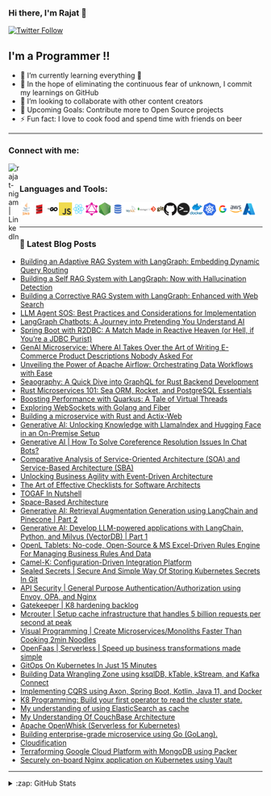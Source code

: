 ### Hi there, I'm Rajat :wave:

[![Twitter Follow](https://img.shields.io/twitter/follow/densehunger?color=1DA1F2&logo=twitter&style=for-the-badge)](https://twitter.com/intent/follow?original_referer=https%3A%2F%2Fgithub.com%2Frajat965ng&screen_name=densehunger)

## I'm a Programmer !!

- 🌱 I’m currently learning everything 🤣
- 🔭 In the hope of eliminating the continuous fear of unknown, I commit my learnings on GitHub
- 👯 I’m looking to collaborate with other content creators
- 🥅 Upcoming Goals: Contribute more to Open Source projects
- ⚡ Fun fact: I love to cook food and spend time with friends on beer

---
### Connect with me:

[<img align="left" alt="rajat-nigam | LinkedIn" width="22px" src="https://cdn.jsdelivr.net/npm/simple-icons@v3/icons/linkedin.svg" />][linkedin]

<br />

### Languages and Tools:
[<img align="left" alt="Java" width="26px" src="https://raw.githubusercontent.com/github/explore/80688e429a7d4ef2fca1e82350fe8e3517d3494d/topics/java/java.png" />]()
[<img align="left" alt="Scala" width="26px" src="https://raw.githubusercontent.com/github/explore/80688e429a7d4ef2fca1e82350fe8e3517d3494d/topics/scala/scala.png" />]()
[<img align="left" alt="Go" width="26px" src="https://raw.githubusercontent.com/github/explore/80688e429a7d4ef2fca1e82350fe8e3517d3494d/topics/go/go.png" />]()
[<img align="left" alt="JavaScript" width="26px" src="https://raw.githubusercontent.com/github/explore/80688e429a7d4ef2fca1e82350fe8e3517d3494d/topics/javascript/javascript.png" />]()
[<img align="left" alt="React" width="26px" src="https://raw.githubusercontent.com/github/explore/80688e429a7d4ef2fca1e82350fe8e3517d3494d/topics/react/react.png" />]()
[<img align="left" alt="GraphQL" width="26px" src="https://raw.githubusercontent.com/github/explore/80688e429a7d4ef2fca1e82350fe8e3517d3494d/topics/graphql/graphql.png" />]()
[<img align="left" alt="Node.js" width="26px" src="https://raw.githubusercontent.com/github/explore/80688e429a7d4ef2fca1e82350fe8e3517d3494d/topics/nodejs/nodejs.png" />]()
[<img align="left" alt="SQL" width="26px" src="https://raw.githubusercontent.com/github/explore/80688e429a7d4ef2fca1e82350fe8e3517d3494d/topics/sql/sql.png" />]()
[<img align="left" alt="MySQL" width="26px" src="https://raw.githubusercontent.com/github/explore/80688e429a7d4ef2fca1e82350fe8e3517d3494d/topics/mysql/mysql.png" />]()
[<img align="left" alt="MongoDB" width="26px" src="https://raw.githubusercontent.com/github/explore/80688e429a7d4ef2fca1e82350fe8e3517d3494d/topics/mongodb/mongodb.png" />]()
[<img align="left" alt="Git" width="26px" src="https://raw.githubusercontent.com/github/explore/80688e429a7d4ef2fca1e82350fe8e3517d3494d/topics/git/git.png" />]()
[<img align="left" alt="GitHub" width="26px" src="https://raw.githubusercontent.com/github/explore/78df643247d429f6cc873026c0622819ad797942/topics/github/github.png" />]()
[<img align="left" alt="Terminal" width="26px" src="https://raw.githubusercontent.com/github/explore/80688e429a7d4ef2fca1e82350fe8e3517d3494d/topics/terminal/terminal.png" />]()
[<img align="left" alt="Docker" width="26px" src="https://raw.githubusercontent.com/github/explore/80688e429a7d4ef2fca1e82350fe8e3517d3494d/topics/docker/docker.png" />]()
[<img align="left" alt="Kubernetes" width="26px" src="https://raw.githubusercontent.com/github/explore/80688e429a7d4ef2fca1e82350fe8e3517d3494d/topics/kubernetes/kubernetes.png" />]()
[<img align="left" alt="GCP" width="26px" src="https://raw.githubusercontent.com/github/explore/80688e429a7d4ef2fca1e82350fe8e3517d3494d/topics/google/google.png" />]()
[<img align="left" alt="AWS" width="26px" src="https://raw.githubusercontent.com/github/explore/80688e429a7d4ef2fca1e82350fe8e3517d3494d/topics/aws/aws.png" />]()
[<img align="left" alt="Azure" width="26px" src="https://raw.githubusercontent.com/github/explore/80688e429a7d4ef2fca1e82350fe8e3517d3494d/topics/azure/azure.png" />]()

<br />
<br />

---

### 📕 Latest Blog Posts

<!-- BLOG-POST-LIST:START -->

- [Building an Adaptive RAG System with LangGraph: Embedding Dynamic Query Routing](https://medium.com/@rajatnigam89/building-an-adaptive-rag-system-with-langgraph-embedding-dynamic-query-routing-1718f11855aa)
- [Building a Self RAG System with LangGraph: Now with Hallucination Detection](https://medium.com/@rajatnigam89/building-a-self-rag-system-with-langgraph-now-with-hallucination-detection-7e66d6d21a97)
- [Building a Corrective RAG System with LangGraph: Enhanced with Web Search](https://medium.com/@rajatnigam89/building-a-corrective-rag-system-with-langgraph-enhanced-with-web-search-9e2412b05165)
- [LLM Agent SOS: Best Practices and Considerations for Implementation](https://medium.com/@rajatnigam89/llm-agent-sos-best-practices-and-considerations-for-implementation-90bda9583cba)
- [LangGraph Chatbots: A Journey into Pretending You Understand AI](https://medium.com/dev-genius/langgraph-chatbots-a-journey-into-pretending-you-understand-ai-4a5b909f7206)
- [Spring Boot with R2DBC: A Match Made in Reactive Heaven (or Hell, if You’re a JDBC Purist)](https://medium.com/dev-genius/spring-boot-with-r2dbc-a-match-made-in-reactive-heaven-or-hell-if-youre-a-jdbc-purist-2e77d690a146)
- [GenAI Microservice: Where AI Takes Over the Art of Writing E-Commerce Product Descriptions Nobody Asked For](https://medium.com/dev-genius/genai-microservice-where-ai-takes-over-the-art-of-writing-e-commerce-product-descriptions-nobody-f29491eec03f)
- [Unveiling the Power of Apache Airflow: Orchestrating Data Workflows with Ease](https://medium.com/dev-genius/unveiling-the-power-of-apache-airflow-orchestrating-data-workflows-with-ease-f7cfb1d3e4d9)
- [Seaography: A Quick Dive into GraphQL for Rust Backend Development](https://medium.com/dev-genius/seaography-a-quick-dive-into-graphql-for-rust-backend-development-14178b568860)
- [Rust Microservices 101: Sea ORM, Rocket, and PostgreSQL Essentials](https://medium.com/dev-genius/rust-microservices-101-sea-orm-rocket-and-postgresql-essentials-9a463e19c2bb)
- [Boosting Performance with Quarkus: A Tale of Virtual Threads](https://medium.com/dev-genius/boosting-performance-with-quarkus-a-tale-of-virtual-threads-f6dd4627e94b)
- [Exploring WebSockets with Golang and Fiber](https://medium.com/dev-genius/exploring-websockets-with-golang-and-fiber-479816c38f2c)
- [Building a microservice with Rust and Actix-Web](https://medium.com/dev-genius/building-a-microservice-with-rust-and-actix-web-519e665063e6)
- [Generative AI: Unlocking Knowledge with LlamaIndex and Hugging Face in an On-Premise Setup](https://medium.com/@rajatnigam89/generative-ai-unlocking-knowledge-with-llamaindex-and-hugging-face-in-an-on-premise-setup-51ddc2dc3776)
- [Generative AI | How To Solve Coreference Resolution Issues In Chat Bots?](https://medium.com/@rajatnigam89/generative-ai-how-to-solve-coreference-resolution-issues-in-chat-bots-7232e79a58ec)
- [Comparative Analysis of Service-Oriented Architecture (SOA) and Service-Based Architecture (SBA)](https://rajatnigam.hashnode.dev/comparative-analysis-of-service-oriented-architecture-soa-and-service-based-architecture-sba)
- [Unlocking Business Agility with Event-Driven Architecture](https://medium.com/@rajatnigam89/unlocking-business-agility-with-event-driven-architecture-bbffb9459e90)
- [The Art of Effective Checklists for Software Architects](https://rajatnigam.hashnode.dev/the-art-of-effective-checklists-for-software-architects)
- [TOGAF In Nutshell](https://medium.com/@rajatnigam89/togaf-in-nutshell-bdd8428e7489)
- [Space-Based Architecture](https://medium.com/@rajatnigam89/space-based-architecture-07c89d34b4da)
- [Generative AI: Retrieval Augmentation Generation using LangChain and Pinecone | Part 2](https://medium.com/@rajatnigam89/generative-ai-retrieval-augmentation-generation-using-langchain-and-pinecone-part-2-e8c961aa2dc3)
- [Generative AI: Develop LLM-powered applications with LangChain, Python, and Milvus (VectorDB) | Part 1](https://medium.com/@rajatnigam89/generative-ai-develop-llm-powered-applications-with-langchain-python-and-milvus-vectordb-5b796c0c05e3)
- [OpenL Tablets: No-code, Open-Source & MS Excel-Driven Rules Engine For Managing Business Rules And Data](https://medium.com/geekculture/openl-tablets-no-code-open-source-ms-excel-driven-rules-engine-for-managing-business-rules-and-4671798c7e3)
- [Camel-K: Configuration-Driven Integration Platform](https://medium.com/geekculture/camel-k-configuration-driven-integration-platform-73c50b7d14d5)
- [Sealed Secrets | Secure And Simple Way Of Storing Kubernetes Secrets In Git](https://faun.pub/sealed-secrets-secure-and-simple-way-of-storing-kubernetes-secrets-in-git-353b0e2e1641)
- [API Security | General Purpose Authentication/Authorization using Envoy, OPA, and Nginx](https://faun.pub/api-security-general-purpose-authentication-authorization-using-envoy-opa-and-nginx-6286cd7db391)
- [Gatekeeper | K8 hardening backlog](https://faun.pub/gatekeeper-k8-hardening-backlog-956d1b6860b6)
- [Mcrouter | Setup cache infrastructure that handles 5 billion requests per second at peak](https://faun.pub/mcrouter-setup-cache-infrastructure-that-handles-5-billion-requests-per-second-at-peak-3a1a8fe4b222)
- [Visual Programming | Create Microservices/Monoliths Faster Than Cooking 2min Noodles](https://medium.com/geekculture/visual-programming-create-microservices-monoliths-faster-than-cooking-2min-noodles-7ea4bfe8b920)
- [OpenFaas | Serverless | Speed up business transformations made simple](https://medium.com/engineered-publicis-sapient/openfaas-serverless-speed-up-business-transformations-made-simple-2972bef5b969)
- [GitOps On Kubernetes In Just 15 Minutes](https://medium.com/engineered-publicis-sapient/gitops-on-kubernetes-in-just-15-minutes-1f609f373a21)
- [Building Data Wrangling Zone using ksqlDB, kTable, kStream, and Kafka Connect](https://rajatnigamps.medium.com/building-data-wrangling-zone-using-ksqldb-ktable-kstream-and-kafka-connect-646b6ef2371c)
- [Implementing CQRS using Axon, Spring Boot, Kotlin, Java 11, and Docker](https://medium.com/faun/implementing-cqrs-using-axon-spring-boot-kotlin-java-11-and-docker-77b44f14b7ab)
- [K8 Programming: Build your first operator to read the cluster state.](https://medium.com/faun/k8-programming-build-your-first-operator-to-read-the-cluster-state-3b48e955325b)
- [My understanding of using ElasticSearch as cache](https://medium.com/faun/my-understanding-of-using-elasticsearch-as-cache-7e2d62ee4b5d)
- [My Understanding Of CouchBase Architecture](https://medium.com/faun/my-understanding-of-couchbase-architecture-55c652552fd6)
- [Apache OpenWhisk (Serverless for Kubernetes)](https://medium.com/faun/apache-openwhisk-serverless-for-kubernetes-820f62534f24)
- [Building enterprise-grade microservice using Go (GoLang).](https://medium.com/faun/building-enterprise-grade-microservice-using-go-golang-51a4e27ed199)
- [Cloudification](https://medium.com/@rajatnigam89/cloudification-3265f7bad99a)
- [Terraforming Google Cloud Platform with MongoDB using Packer](https://medium.com/@rajatnigam89/terraforming-google-cloud-platform-with-mongodb-using-packer-5be9eabd1b40)
- [Securely on-board Nginx application on Kubernetes using Vault](https://medium.com/@rajatnigam89/securing-platform-and-application-with-hashicorp-vault-a709b2469375)
<!-- BLOG-POST-LIST:END -->

---
<details>
  <summary>:zap: GitHub Stats</summary>

  <img align="left" alt="rajat965ng's GitHub Stats" src="https://github-readme-stats.vercel.app/api?username=rajat965ng&show_icons=true&hide_border=true" />

</details>

[linkedin]: https://in.linkedin.com/in/rajat-nigam-877208127
